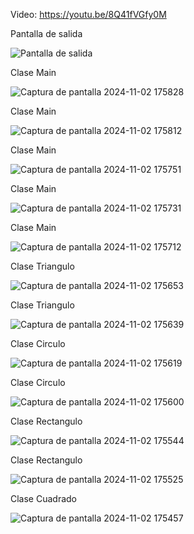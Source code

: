 Video:
https://youtu.be/8Q41fVGfy0M

Pantalla de salida

![Pantalla de salida](https://github.com/user-attachments/assets/5e5fc276-581f-4fca-b5bd-814624caa667)

Clase Main

![Captura de pantalla 2024-11-02 175828](https://github.com/user-attachments/assets/f964d338-7e09-48bc-9ee2-f0ec5b34df3d)

Clase Main

![Captura de pantalla 2024-11-02 175812](https://github.com/user-attachments/assets/e41fdbab-e29f-4eed-ac93-5f34102f1f4e)

Clase Main

![Captura de pantalla 2024-11-02 175751](https://github.com/user-attachments/assets/fd83d4df-571e-49bc-ba93-a87072774a45)

Clase Main

![Captura de pantalla 2024-11-02 175731](https://github.com/user-attachments/assets/2eace891-1496-4dad-8b3a-53f72b3fb726)

Clase Main

![Captura de pantalla 2024-11-02 175712](https://github.com/user-attachments/assets/c1738bd5-306f-4984-aa04-c8f05959162b)

Clase Triangulo

![Captura de pantalla 2024-11-02 175653](https://github.com/user-attachments/assets/e5230413-6460-4c90-b435-65349f1889c9)

Clase Triangulo

![Captura de pantalla 2024-11-02 175639](https://github.com/user-attachments/assets/1a151000-cff0-48e2-973c-706a35c7bfd2)

Clase Circulo

![Captura de pantalla 2024-11-02 175619](https://github.com/user-attachments/assets/8dee5a39-8198-4078-a696-f4312242cf34)

Clase Circulo

![Captura de pantalla 2024-11-02 175600](https://github.com/user-attachments/assets/ae917fd1-95ed-47a6-a143-4e4b3778da84)

Clase Rectangulo

![Captura de pantalla 2024-11-02 175544](https://github.com/user-attachments/assets/2fef1b1e-adc8-43f7-972c-adc77aa19122)

Clase Rectangulo

![Captura de pantalla 2024-11-02 175525](https://github.com/user-attachments/assets/bbf610eb-6463-4039-ab89-7323c8856075)

Clase Cuadrado

![Captura de pantalla 2024-11-02 175457](https://github.com/user-attachments/assets/fc5a7798-8c2a-49cd-8a85-ee3916076112)
